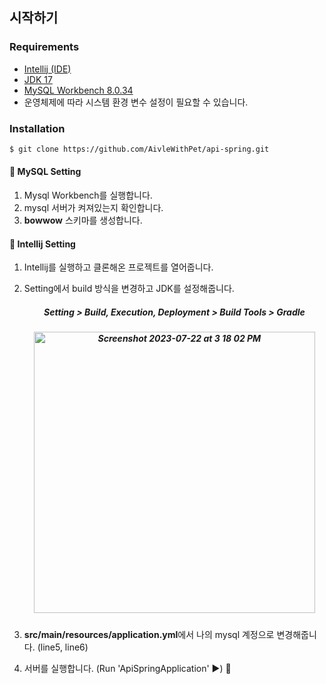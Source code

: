 ## 시작하기

### Requirements
- [Intellij (IDE)](https://www.jetbrains.com/ko-kr/idea/download/?section=windows)
- [JDK 17](https://www.oracle.com/java/technologies/javase/jdk17-archive-downloads.html)
- [MySQL Workbench 8.0.34](https://dev.mysql.com/downloads/workbench/)
- 운영체제에 따라 시스템 환경 변수 설정이 필요할 수 있습니다.

### Installation
``` bash
$ git clone https://github.com/AivleWithPet/api-spring.git
```

#### 📌 MySQL Setting
1. Mysql Workbench를 실행합니다.
2. mysql 서버가 켜져있는지 확인합니다.
3. <strong>bowwow</strong> 스키마를 생성합니다.

#### 📌 Intellij Setting
1. Intellij를 실행하고 클론해온 프로젝트를 열어줍니다.
2. Setting에서 build 방식을 변경하고 JDK를 설정해줍니다.
   <div align="center">
     <h5>Setting > Build, Execution, Deployment > Build Tools > Gradle<h5>
   <img width="450" alt="Screenshot 2023-07-22 at 3 18 02 PM" src="https://github.com/AivleWithPet/api-spring/assets/86587037/05b73654-529b-41a5-9b11-7b30b3be40c9">
   </div>

3. <strong>src/main/resources/application.yml</strong>에서 나의 mysql 계정으로 변경해줍니다. (line5, line6)
4. 서버를 실행합니다. (Run 'ApiSpringApplication' ▶️) 🎉
